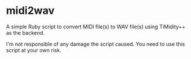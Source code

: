# midi2wav
A simple Ruby script to convert MIDI file(s) to WAV file(s) using TiMidity++ as the backend.

I'm not responsible of any damage the script caused. You need to use this script at your own risk.
